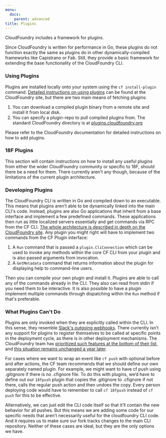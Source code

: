 ```yaml
---
menu:
  docs:
    parent: advanced
title: Plugins
---
```


CloudFoundry includes a framework for plugins.

Since CloudFoundry is written for performance in Go, these plugins do not function exactly the same as plugins do in other dynamically-compiled frameworks like Capistrano or Fab. Still, they provide a basic framework for extending the base functionality of the CloudFoundry CLI.

### Using Plugins

Plugins are installed locally onto your system using the `cf install-plugin` command. [Detailed instructions on using plugins](http://docs.cloudfoundry.org/devguide/installcf/use-cli-plugins.html) can be found at the CloudFoundry site, but there are two main means of fetching plugins:

1. You can download a compiled plugin binary from a remote site and install it from local disk.
2. You can specify a plugin-repo to pull compiled plugins from. The standard CloudFoundry directory is at [plugins.cloudfoundry.org](http://plugins.cloudfoundry.org/)

Please refer to the CloudFoundry documentation for detailed instructions on how to add plugins.

### 18F Plugins

This section will contain instructions on how to install any useful plugins from either the wider CloudFoundry community or specific to 18F, should there be a need for them. There currently aren't any though, because of the limitations of the current plugin architecture.

### Developing Plugins

The CloudFoundry CLI is written in Go and compiled down to an executable. This means that plugins aren’t able to be dynamically linked into the main CLI's code. Instead, plugins are also Go applications that inherit from a base interface and implement a few predefined commands. These applications then run as little localized servers essentially and get commands via RPC from the CF CLI. [The whole architecture is described in depth on the CloudFoundry site](https://github.com/cloudfoundry/cli/tree/master/plugin_examples). Any plugin you might right will have to implement two commands from the CF Plugin interface:

1. A `Run` command that is passed a `plugin.CliConnection` which can be used to invoke any methods within the core CF CLI from your plugin and is also passed arguments from invocation.
2. A `GetMetadata` command that returns information about the plugin for displaying help to command-line users.

Then you can compile your own plugin and install it. Plugins are able to call any of the commands already in the CLI. They also can read from stdin if you need them to be interactive. It is also possible to have a plugin implement multiple commands through dispatching within the `Run` method if that's preferable.

### What Plugins Can't Do

Plugins are only invoked when they are explicitly called within the CLI. In this sense, they resemble [Slack's outgoing webhooks](https://api.slack.com/outgoing-webhooks). There currently isn’t any support for plugins to register themselves to be called at specific points in the deployment cycle, as there is in other deployment mechanisms. The CloudFoundry team has [prioritized such features at the bottom of their list](https://github.com/cloudfoundry/cli/issues/123), and [this situation remains unchanged a year later](https://github.com/cloudfoundry/cli/issues/404).

For cases where we want to wrap an event like `cf push` with optional before and after actions, the CF team recommends that we should define our own separately named plugin. For example, we might want to have cf push using .gitignore if there is no .cfignore file. To do this with plugins, we’d have to define out our `18fpush` plugin that copies the .gitignore to .cfignore if not there, calls the regular push action and then undoes the copy. Every person deploying code would have to remember to call `cf 18fpush` instead of `cf push` for this to be effective.

Alternatively, we can just edit the CLI code itself so that it’ll contain the new behavior for all pushes. But this means we are adding some code for our specific needs that aren’t necessarily useful for the cloudfoundry CLI code. And it requires us to make sure our fork tracks changes to the main CLI repository. Neither of these cases are ideal, but they are the only options we have.
